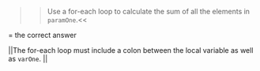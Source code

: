 >>Use a for-each loop to calculate the sum of all the elements in <code>paramOne</code>.<<

= the correct answer

||The for-each loop must include a colon between the local variable as well as <code>varOne</code>. ||